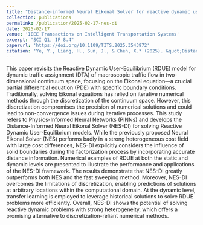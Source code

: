 ```yaml
---
title: "Distance-informed Neural Eikonal Solver for reactive dynamic user-equilibrium of macroscopic continuum traffic flow model"
collection: publications
permalink: /publication/2025-02-17-nes-di
date: 2025-02-17
venue: 'IEEE Transactions on Intelligent Transportation Systems'
excerpt: "SCI Q1, IF 8.4"
paperurl: 'https://doi.org/10.1109/TITS.2025.3543972'
citation: 'Ye, Y., Liang, H., Sun, J., & Chen, X.* (2025). &quot;Distance-informed Neural Eikonal Solver for reactive dynamic user-equilibrium of macroscopic continuum traffic flow model.&quot; <i>IEEE Transactions on Intelligent Transportation Systems</i>, 26(6), 8162-8177.'
---
```

This paper revisits the Reactive Dynamic User-Equilibrium (RDUE) model for dynamic traffic assignment (DTA) of macroscopic traffic flow in two-dimensional continuum space, focusing on the Eikonal equation—a crucial partial differential equation (PDE) with specific boundary conditions. Traditionally, solving Eikonal equations has relied on iterative numerical methods through the discretization of the continuum space. However, this discretization compromises the precision of numerical solutions and could lead to non-convergence issues during iterative processes. This study refers to Physics-Informed Neural Networks (PINNs) and develops the Distance-Informed Neural Eikonal Solver (NES-DI) for solving Reactive Dynamic User-Equilibrium models. While the previously proposed Neural Eikonal Solver (NES) performs badly in a strong heterogeneous cost field with large cost differences, NES-DI explicitly considers the influence of solid boundaries during the factorization process by incorporating accurate distance information. Numerical examples of RDUE at both the static and dynamic levels are presented to illustrate the performance and applications of the NES-DI framework. The results demonstrate that NES-DI greatly outperforms both NES and the fast sweeping method. Moreover, NES-DI overcomes the limitations of discretization, enabling predictions of solutions at arbitrary locations within the computational domain. At the dynamic level, transfer learning is employed to leverage historical solutions to solve RDUE problems more efficiently. Overall, NES-DI shows the potential of solving reactive dynamic problems with strong heterogeneity, which offers a promising alternative to discretization-reliant numerical methods.
